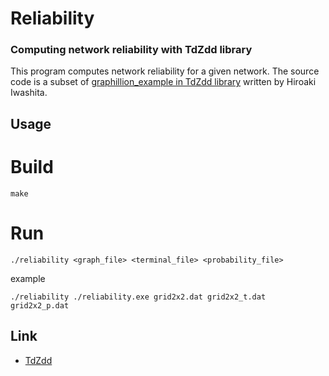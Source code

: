 Reliability
=================

### Computing network reliability with TdZdd library

This program computes network reliability for a given network.
The source code is a subset of [graphillion_example in TdZdd library](https://github.com/kunisura/TdZdd/tree/master/apps/graphillion) written by Hiroaki Iwashita.

## Usage

# Build

```
make
```

# Run

```
./reliability <graph_file> <terminal_file> <probability_file>
```

example

```
./reliability ./reliability.exe grid2x2.dat grid2x2_t.dat grid2x2_p.dat
```

## Link

* [TdZdd](https://github.com/kunisura/TdZdd/)
